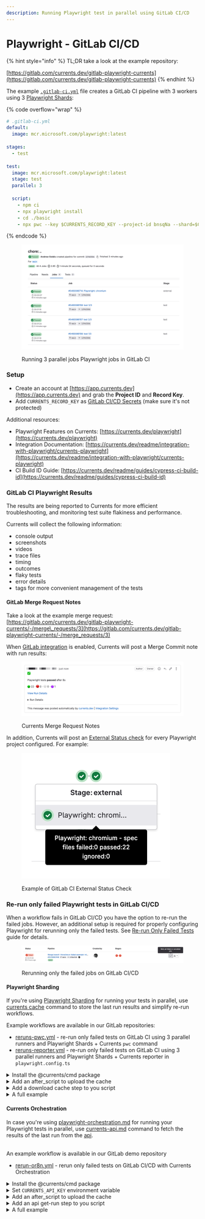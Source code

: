 ```yaml
---
description: Running Playwright test in parallel using GitLab CI/CD
---
```


# Playwright - GitLab CI/CD

{% hint style="info" %}
TL;DR take a look at the example repository:

[https://gitlab.com/currents.dev/gitlab-playwright-currents](https://gitlab.com/currents.dev/gitlab-playwright-currents)
{% endhint %}

The example [`.gitlab-ci.yml`](https://gitlab.com/currents.dev/gitlab-playwright-currents/-/blob/main/.gitlab-ci.yml) file creates a GitLab CI pipeline with 3 workers using 3 [Playwright Shards](https://playwright.dev/docs/test-sharding):

{% code overflow="wrap" %}
```yaml
# .gitlab-ci.yml
default:
  image: mcr.microsoft.com/playwright:latest

stages:
  - test

test:
  image: mcr.microsoft.com/playwright:latest
  stage: test
  parallel: 3

  script:
    - npm ci
    - npx playwright install
    - cd ./basic
    - npx pwc --key $CURRENTS_RECORD_KEY --project-id bnsqNa --shard=$CI_NODE_INDEX/$CI_NODE_TOTAL

```
{% endcode %}

<figure><img src="../../../.gitbook/assets/currents-2023-11-04-02.04.23@2x.png" alt=""><figcaption><p>Running 3 parallel jobs Playwright jobs in GitLab CI</p></figcaption></figure>

### Setup <a href="#user-content-setup" id="user-content-setup"></a>

* Create an account at [https://app.currents.dev](https://app.currents.dev) and grab the **Project ID** and **Record Key**.
* Add `CURRENTS_RECORD_KEY` as [GitLab CI/CD Secrets](https://docs.gitlab.com/ee/ci/variables/) (make sure it's not protected)

Additional resources:

* Playwright Features on Currents: [https://currents.dev/playwright](https://currents.dev/playwright)
* Integration Documentation: [https://currents.dev/readme/integration-with-playwright/currents-playwright](https://currents.dev/readme/integration-with-playwright/currents-playwright)
* CI Build ID Guide: [https://currents.dev/readme/guides/cypress-ci-build-id](https://currents.dev/readme/guides/cypress-ci-build-id)

### GitLab CI Playwright Results <a href="#user-content-gitlab-ci-playwright-results" id="user-content-gitlab-ci-playwright-results"></a>

The results are being reported to Currents for more efficient troubleshooting, and monitoring test suite flakiness and performance.

Currents will collect the following information:

* console output
* screenshots
* videos
* trace files
* timing
* outcomes
* flaky tests
* error details
* tags for more convenient management of the tests

#### GitLab Merge Request Notes <a href="#user-content-gitlab-merge-request-notes" id="user-content-gitlab-merge-request-notes"></a>

Take a look at the example merge request: [https://gitlab.com/currents.dev/gitlab-playwright-currents/-/merge\_requests/3](https://gitlab.com/currents.dev/gitlab-playwright-currents/-/merge_requests/3)

When [GitLab integration](https://currents.dev/readme/integrations/gitlab) is enabled, Currents will post a Merge Commit note with run results:

<figure><img src="../../../.gitbook/assets/currents-gitlab-merge-note.png" alt=""><figcaption><p>Currents Merge Request Notes</p></figcaption></figure>

In addition, Currents will post an [External Status check](https://docs.gitlab.com/ee/user/project/merge_requests/status_checks.html) for every Playwright project configured. For example:

<figure><img src="../../../.gitbook/assets/currents-gitlab-status-check.png" alt=""><figcaption><p>Example of GitLab CI External Status Check </p></figcaption></figure>

### Re-run only failed Playwright tests in GitLab CI/CD

When a workflow fails in GitLab CI/CD you have the option to re-run the failed jobs. However, an additional setup is required for properly configuring Playwright for rerunning only the failed tests. See [Re-run Only Failed Tests](https://docs.currents.dev/guides/re-run-only-failed-tests) guide for details.



<figure><img src="../../../.gitbook/assets/currents-2024-10-02-14.07.49@2x.png" alt=""><figcaption><p>Rerunning only the failed jobs on GitLab CI/CD</p></figcaption></figure>



#### Playwright Sharding

If you're using [Playwright Sharding](https://docs.currents.dev/guides/parallelization-guide/pw-parallelization/playwright-sharding) for running your tests in parallel, use [currents cache](https://docs.currents.dev/resources/reporters/currents-cmd/currents-cache) command to store the last run results and simplify re-run workflows.

Example workflows are available in our GitLab repositories:

* [reruns-pwc.yml](https://gitlab.com/currents.dev/gitlab-playwright-currents/-/blob/main/.gitlab/ci/with-reruns-pwc.yml?ref_type=heads) - re-run only failed tests on GitLab CI using 3 parallel runners and Playwright Shards + Currents `pwc` command
* [reruns-reporter.yml](https://gitlab.com/currents.dev/gitlab-playwright-currents/-/blob/main/.gitlab/ci/with-reruns-reporter.yml?ref_type=heads) - re-run only failed tests on GitLab CI using 3 parallel runners and Playwright Shards + Currents reporter in `playwright.config.ts`

<details>

<summary>Install the @currents/cmd package</summary>

```bash
npm i -D @currents/cmd
```

</details>

<details>

<summary>Add an after_script to upload the cache</summary>

Add an `after_script` to the end of your job that uploads run information to the cache

```yaml
after_script:
    # Save the last-run.json to cache after the run
    - npx currents cache set --pw-output-dir basic/test-results --preset last-run
```

See the [configuration for details](../../../resources/reporters/currents-cmd/#cache-test-artifacts) on the flags.

</details>

<details>

<summary>Add a download cache step to you script</summary>

Update your job script to download the cache prior to running tests

```yaml
script:
    - npm ci
    # Grab the last run from cache. CacheId is automatically calculated for GitLab, and a .currents_env file is created with extra env variables
    # $EXTRA_PW_FLAGS will contain the correct --shard flag, as well as --last-failed if this was a retried job
    # $RUN_ATTEMPT will be populated with a value 1+ based on how many times this job has been retried
    - npx currents cache get --preset last-run && cat .currents_env >> $GITLAB_ENV && source .currents_env
    - npx playwright install
    # Run playwright, provide a build id with the run-attempt included and also pass $EXTRA_PW_FLAGS 
    - export CURRENTS_CI_BUILD_ID="reporter-$CI_PIPELINE_ID-$RUN_ATTEMPT"
    - npx playwright test -c playwright.config.reporter.ts $EXTRA_PW_FLAGS

```

See the [configuration for details](../../../resources/reporters/currents-cmd/#cache-test-artifacts) on the flags.

</details>

<details>

<summary>A full example</summary>

{% code lineNumbers="true" %}
```yaml
test-rerun-reporter:
  image: mcr.microsoft.com/playwright:v1.47.0
  stage: test
  parallel: 3
  variables:
    CURRENTS_PROJECT_ID: bnsqNa
    # CURRENTS_RECORD_KEY: <set in your CI/CD variables>
  script:
    - npm ci
    # Grab the last run from cache. CacheId is automatically calculated for GitLab, and a .currents_env file is created with extra env variables
    # $EXTRA_PW_FLAGS will contain the correct --shard flag, as well as --last-failed if this was a retried job
    # $RUN_ATTEMPT will be populated with a value 1+ based on how many times this job has been retried
    - npx currents cache get --preset last-run && cat .currents_env >> $GITLAB_ENV && source .currents_env
    - npx playwright install
    - cd ./basic
    # Run playwright, provide a build id with the run-attempt included and also pass $EXTRA_PW_FLAGS 
    - export CURRENTS_CI_BUILD_ID="reporter-$CI_PIPELINE_ID-$RUN_ATTEMPT"
    - npx playwright test -c playwright.config.reporter.ts $EXTRA_PW_FLAGS
  after_script:
    # Save the last-run.json to cache after the run
    - npx currents cache set --pw-output-dir basic/test-results --preset last-run

```
{% endcode %}

</details>

#### Currents Orchestration

In case you're using [playwright-orchestration.md](../../../guides/ci-optimization/playwright-orchestration.md "mention") for running your Playwright tests in parallel, use [currents-api.md](../../../resources/reporters/currents-cmd/currents-api.md "mention") command to fetch the results of the last run from the [api](../../../resources/api/ "mention").

\
An example workflow is available in our GitLab demo repository

* [rerun-or8n.yml](https://gitlab.com/currents.dev/gitlab-playwright-currents/-/blob/main/.gitlab/ci/with-reruns-pwcp.yml?ref_type=heads) - rerun only failed tests on GitLab CI/CD with Currents Orchestration

<details>

<summary>Install the @currents/cmd package</summary>

```bash
npm i -D @currents/cmd
```

</details>

<details>

<summary>Set <code>CURRENTS_API_KEY</code> environment variable</summary>

Obtain an API key (see [api-keys.md](../../../resources/api/api-keys.md "mention")) and [record-key.md](../../../guides/record-key.md "mention") from Currents Dashboard and set [GitLab CI/CD variable](https://docs.gitlab.com/ee/ci/variables/) accordingly

```yaml
variables:
    CURRENTS_PROJECT_ID: bnsqNa
    CURRENTS_RECORD_KEY: # set CI/CD variable
    CURRENTS_API_KEY: # set  CI/CD variable
```

</details>

<details>

<summary>Add an after_script to upload the cache</summary>

Add an `after_script` to the end of your job that uploads GitLab retry information to the cache

```yaml
after_script:
    # Save the last-run.json to cache after the run
    - npx currents cache set --pw-output-dir basic/test-results --preset last-run
```

See [currents-cache.md](../../../resources/reporters/currents-cmd/currents-cache.md "mention") documentation for all the available options

</details>

<details>

<summary>Add an api get-run step to you script</summary>

Update your job script to download the cache prior to running tests, and then also grab the previous run.

{% code overflow="wrap" %}
```yaml
script:
    - npm ci
    # Grab the last run from cache. CacheId is automatically calculated for GitLab, and a .currents_env file is created with extra env variables
    # $EXTRA_PWCP_FLAGS will contain the the --last-failed if this was a retried job
    # $RUN_ATTEMPT will be populated with a value 1+ based on how many times this job has been retried
    - npx currents cache get --preset last-run && cat .currents_env >> $GITLAB_ENV && source .currents_env
    # Grab the complete last run from the API so orchestration can find all the failures
    - npx currents api get-run --branch=$CI_COMMIT_REF_NAME --pw-last-run --output=basic/test-results/.last-run.json || true
    - npx playwright install
    # Run pwc-p, provide a build id with the run-attempt included, and also pass EXTRA_PWCP_FLAGS
    - npx pwc-p --ci-build-id=or8n-$CI_PIPELINE_ID-$RUN_ATTEMPT $EXTRA_PWCP_FLAGS

```
{% endcode %}

See [currents-api.md](../../../resources/reporters/currents-cmd/currents-api.md "mention") documentation to explore all the available options

</details>

<details>

<summary>A full example</summary>

{% code lineNumbers="true" %}
```yaml
test-rerun-pwcp:
  image: mcr.microsoft.com/playwright:v1.47.0
  stage: test
  parallel: 3
  variables:
    CURRENTS_PROJECT_ID: bnsqNa
    # CURRENTS_RECORD_KEY: <set in your CI/CD variables>
    # CURRENTS_API_KEY: <set in your CI/CD variables>
  script:
    - npm ci
    # Grab the last run from cache. CacheId is automatically calculated for GitLab, and a .currents_env file is created with extra env variables
    # $EXTRA_PWCP_FLAGS will contain the the --last-failed if this was a retried job
    # $RUN_ATTEMPT will be populated with a value 1+ based on how many times this job has been retried
    - npx currents cache get --preset last-run && cat .currents_env >> $GITLAB_ENV && source .currents_env
    # Grab the complete last run from the API so orchestration can find all the failures
    - npx currents api get-run --branch=$CI_COMMIT_REF_NAME --pw-last-run --output=basic/test-results/.last-run.json || true
    - npx playwright install
    # Run pwc-p, provide a build id with the run-attempt included, and also pass EXTRA_PWCP_FLAGS
    - npx pwc-p --ci-build-id=or8n-$CI_PIPELINE_ID-$RUN_ATTEMPT $EXTRA_PWCP_FLAGS
  after_script:
    # Save the last-run to cache in order to track the run attempts
    - npx currents cache set --preset last-run --pw-output-dir basic/test-results



```
{% endcode %}

</details>

